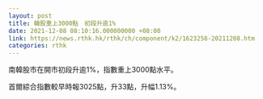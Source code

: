 ```yaml
---
layout: post
title: 韓股重上3000點　初段升逾1%
date: 2021-12-08 08:10:16.000000000 +08:00
link: https://news.rthk.hk/rthk/ch/component/k2/1623258-20211208.htm
categories: rthk
---
```


南韓股市在開市初段升逾1%，指數重上3000點水平。

首爾綜合指數較早時報3025點，升33點，升幅1.13%。
